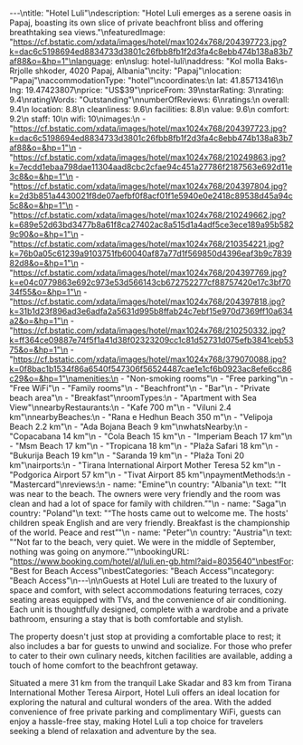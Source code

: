 ---\ntitle: "Hotel Luli"\ndescription: "Hotel Luli emerges as a serene oasis in Papaj, boasting its own slice of private beachfront bliss and offering breathtaking sea views."\nfeaturedImage: "https://cf.bstatic.com/xdata/images/hotel/max1024x768/204397723.jpg?k=dac6c5198694ed8834733d3801c26fbb8fb1f2d3fa4c8ebb474b138a83b7af88&o=&hp=1"\nlanguage: en\nslug: hotel-luli\naddress: "Kol molla Baks-Rrjolle shkoder, 4020 Papaj, Albania"\ncity: "Papaj"\nlocation: "Papaj"\naccommodationType: "hotel"\ncoordinates:\n  lat: 41.85713416\n  lng: 19.47423807\nprice: "US$39"\npriceFrom: 39\nstarRating: 3\nrating: 9.4\nratingWords: "Outstanding"\nnumberOfReviews: 6\nratings:\n  overall: 9.4\n  location: 8.8\n  cleanliness: 9.6\n  facilities: 8.8\n  value: 9.6\n  comfort: 9.2\n  staff: 10\n  wifi: 10\nimages:\n  - "https://cf.bstatic.com/xdata/images/hotel/max1024x768/204397723.jpg?k=dac6c5198694ed8834733d3801c26fbb8fb1f2d3fa4c8ebb474b138a83b7af88&o=&hp=1"\n  - "https://cf.bstatic.com/xdata/images/hotel/max1024x768/210249863.jpg?k=7ecdd1ebaa798dae11304aad8cbc2cfae94c451a27786f2187563e692d11e3c8&o=&hp=1"\n  - "https://cf.bstatic.com/xdata/images/hotel/max1024x768/204397804.jpg?k=2d3b851a4430021f8de07aefbf0f8acf01f1e5940e0e2418c89538d45a94c5c8&o=&hp=1"\n  - "https://cf.bstatic.com/xdata/images/hotel/max1024x768/210249662.jpg?k=689e52d63bd3477b8a61f8ca27402ac8a515d1a4adf5ce3ece189a95b5829c90&o=&hp=1"\n  - "https://cf.bstatic.com/xdata/images/hotel/max1024x768/210354221.jpg?k=76b0a05c61239a9103751fb60040af87a77d1f569850d4396eaf3b9c783982d8&o=&hp=1"\n  - "https://cf.bstatic.com/xdata/images/hotel/max1024x768/204397769.jpg?k=e04c0779863e692c973e53d566143cb672752277cf88757420e17c3bf7034f55&o=&hp=1"\n  - "https://cf.bstatic.com/xdata/images/hotel/max1024x768/204397818.jpg?k=31b1d23f896ad3e6adfa2a5631d995b8ffab24c7ebf15e970d7369ff10a634a2&o=&hp=1"\n  - "https://cf.bstatic.com/xdata/images/hotel/max1024x768/210250332.jpg?k=ff364ce09887e74f5f1a41d38f02323209cc1c81d52731d075efb3841ceb5375&o=&hp=1"\n  - "https://cf.bstatic.com/xdata/images/hotel/max1024x768/379070088.jpg?k=0f8bac1b1534f86a6540f547306f56524487cae1e1cf6b0923ac8efe6cc86c29&o=&hp=1"\namenities:\n  - "Non-smoking rooms"\n  - "Free parking"\n  - "Free WiFi"\n  - "Family rooms"\n  - "Beachfront"\n  - "Bar"\n  - "Private beach area"\n  - "Breakfast"\nroomTypes:\n  - "Apartment with Sea View"\nnearbyRestaurants:\n  - "Kafe 700 m"\n  - "Viluni 2.4 km"\nnearbyBeaches:\n  - "Rana e Hedhun Beach 350 m"\n  - "Velipoja Beach 2.2 km"\n  - "Ada Bojana Beach 9 km"\nwhatsNearby:\n  - "Copacabana 14 km"\n  - "Cola Beach 15 km"\n  - "Imperiam Beach 17 km"\n  - "Msm Beach 17 km"\n  - "Tropicana 18 km"\n  - "Plaža Safari 18 km"\n  - "Bukurija Beach 19 km"\n  - "Saranda 19 km"\n  - "Plaža Toni 20 km"\nairports:\n  - "Tirana International Airport Mother Teresa 52 km"\n  - "Podgorica Airport 57 km"\n  - "Tivat Airport 85 km"\npaymentMethods:\n  - "Mastercard"\nreviews:\n  - name: "Emine"\n    country: "Albania"\n    text: "“It was near to the beach. The owners were very friendly and the room was clean and had a lot of space for family with children.”"\n  - name: "Saga"\n    country: "Poland"\n    text: "“The hosts came out to welcome me. The hosts' children speak English and are very friendly. Breakfast is the championship of the world. Peace and rest”"\n  - name: "Peter"\n    country: "Austria"\n    text: "“Not far to the beach, very quiet. We were in the middle of September, nothing was going on anymore.”"\nbookingURL: "https://www.booking.com/hotel/al/luli.en-gb.html?aid=8035640"\nbestFor: "Best for Beach Access"\nbestCategories: "Beach Access"\ncategory: "Beach Access"\n---\n\nGuests at Hotel Luli are treated to the luxury of space and comfort, with select accommodations featuring terraces, cozy seating areas equipped with TVs, and the convenience of air conditioning. Each unit is thoughtfully designed, complete with a wardrobe and a private bathroom, ensuring a stay that is both comfortable and stylish.

The property doesn't just stop at providing a comfortable place to rest; it also includes a bar for guests to unwind and socialize. For those who prefer to cater to their own culinary needs, kitchen facilities are available, adding a touch of home comfort to the beachfront getaway.

Situated a mere 31 km from the tranquil Lake Skadar and 83 km from Tirana International Mother Teresa Airport, Hotel Luli offers an ideal location for exploring the natural and cultural wonders of the area. With the added convenience of free private parking and complimentary WiFi, guests can enjoy a hassle-free stay, making Hotel Luli a top choice for travelers seeking a blend of relaxation and adventure by the sea.